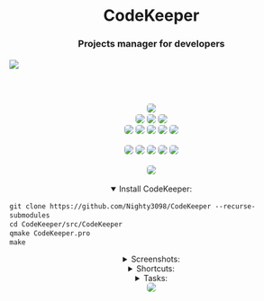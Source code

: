 <h1 align="center">CodeKeeper</h1>
<h3 align="center">Projects manager for developers</h3>
<img src="imgs/markdown.png" align="center"/>

<br><br>
    <div align="center">
    <a href="./LICENSE.md"><img  class="badge" src="https://img.shields.io/github/license/Nighty3098/CodeKeeper?style=for-the-badge&color=a6e0b8&logoColor=ffffff&labelColor=1c1c29"  style="border-radius: 5px;"/></a><br>
    <img src="https://img.shields.io/github/release-date/Nighty3098/CodeKeeper?style=for-the-badge&color=e0ea9d&logoColor=D9E0EE&labelColor=171b22" style="border-radius: 5px;" />
    <img class="badge" src="https://img.shields.io/github/release/Nighty3098/CodeKeeper?style=for-the-badge&color=ea9de7&logoColor=ffffff&labelColor=1c1c29" style="border-radius: 5px;"/>
    <img class="badge" src="https://img.shields.io/github/downloads/Nighty3098/CodeKeeper/total?style=for-the-badge&color=dbb6ed&logoColor=D9E0EE&labelColor=171b22" style="border-radius: 5px;"/>
    <br>
    <img class="badge" src="https://img.shields.io/github/issues-pr/Nighty3098/CodeKeeper?style=for-the-badge&color=ef9f9c&logoColor=85e185&labelColor=1c1c29" style="border-radius: 5px;" />
    <img class="badge" src="https://img.shields.io/github/issues/Nighty3098/CodeKeeper?style=for-the-badge&color=dbb6ed&logoColor=ffffff&labelColor=1c1c29"  style="border-radius: 5px;"/>
    <img src="https://img.shields.io/github/commit-activity/t/Nighty3098/CodeKeeper?style=for-the-badge&color=a6e0b8&logoColor=D9E0EE&labelColor=171b22" style="border-radius: 5px;"/>
    <img class="badge" src="https://img.shields.io/github/stars/Nighty3098/CodeKeeper?style=for-the-badge&color=eed49f&logoColor=D9E0EE&labelColor=1c1c29" style="border-radius: 5px;"/>
    <img class="badge" src="https://img.shields.io/github/forks/Nighty3098/CodeKeeper?style=for-the-badge&color=9dc3ea&logoColor=D9E0EE&labelColor=1c1c29"  style="border-radius: 5px;"/>
    <br><br>
    <img src="https://img.shields.io/badge/c  ++-%2300599C.svg?style=for-the-badge&logo=c%2B%2B&logoColor=black&color=7dc4e4" style="border-radius: 5px;"/>
    <img src="https://img.shields.io/badge/Qt-%23217346.svg?style=for-the-badge&logo=Qt&logoColor=black&color=a6e0b8" style="border-radius: 5px;"/>
    <img src="https://img.shields.io/badge/sqlite-%2307405e.svg?style=for-the-badge&logo=sqlite&logoColor=black&color=7dc4e4" style="border-radius: 5px;"/>
    <img src="https://img.shields.io/badge/markdown-%231c1c29.svg?style=for-the-badge&logo=markdown&logoColor=white" style="border-radius: 5px;"/>
    <img src="https://img.shields.io/badge/github-%231c1c29.svg?style=for-the-badge&logo=github&logoColor=white" style="border-radius: 5px;"/>
    <br><br>
    <a href="https://discord.gg/KK4Xdcqb"><img src="https://img.shields.io/discord/1238858182403559505.svg?label=Discord&logo=Discord&style=for-the-badge&color=f5a7a0&logoColor=FFFFFF&labelColor=1c1c29" style="border-radius: 5px;"/></a>
</div>

<details open>
  <summary align="center">Install CodeKeeper:</summary>
  
  ```
  git clone https://github.com/Nighty3098/CodeKeeper --recurse-submodules
  cd CodeKeeper/src/CodeKeeper
  qmake CodeKeeper.pro
  make
  ```

</details>


<details align="center">
  <summary align="center">Screenshots:</summary>
  <img src="imgs/1.png" />
  <img src="imgs/2.png" />
  <img src="imgs/3.png" />
  <img src="imgs/4.png" />
  <br>
  <img src="imgs/5.png" />

</details>

<details align="center">
<summary align="center">Shortcuts:</summary>
<table align="center">
  <tr>
      <td>Alt+1</td>
      <td>Move to tab 1</td>
  </tr>
  <tr>
    <td>Alt+2</td>
    <td>Move to tab 2</td>
  </tr>
  <tr>
    <td>Alt+3</td>
    <td>Move to tab 3</td>
  </tr>
  <tr>
    <td>Alt+4</td>
    <td>Move to tab 4</td>
  </tr>
  <tr>
    <td>Ctrl+E</td>
    <td>Expand notes list to 1 step</td>
  </tr>
  <tr>
    <td>Ctrl+Shift+P</td>
    <td>Show notes preview</td>
  </tr>
  <tr>
    <td>Ctrl+Shift+L</td>
    <td>Show notes list</td>
  </tr>
  <tr>
    <td>Ctrl+Shift+V</td>
    <td>Toggle view mode</td>
  </tr>
  <tr>
    <td>Ctrl+Shift+N</td>
    <td>Create folder</td>
  </tr>
  <tr>
    <td>Ctrl+N</td>
    <td>Create note</td>
  </tr>
  <tr>
    <td>Ctrl+Del</td>
    <td>Delete note</td>
  </tr>
  <tr>
    <td>F2</td>
    <td>Rename note or folder</td>
  </tr>
  <tr>
    <td>Del</td>
    <td>Remove task or project</td>
  </tr>
  <tr>
    <td>Ctrl+N</td>
    <td>Create new project</td>
  </tr>
  <tr>
    <td>Ctrl+Shift+S</td>
    <td>Open settings</td>
  </tr>
</table>

</details>

<details align="center">
<summary align="center">Tasks:</summary>

  - [X] - Custom window decorations
  - [X] - Update project editor window
  - [X] - Update view mode for markdown
  - [ ] - Context menu for notes
  - [ ] - Context menu for tasks
  - [ ] - Context menu for projects
  - [ ] - Light theme
  - [ ] - Theme swither
  - [ ] - Add threads
******
  - [X] - Saving notes to MD files
  - [X] - Saving a list of tasks in the DB
  - [X] - Saving a projects list  in the DB
******
  - [X] - Linux (AppImage)
  - [ ] - Windows (exe)
  - [ ] - Mac
 ******
  - [X] - Task movement functionality
  - [X] - Project creation functionality
  - [X] - Note-taking functionality
  - [X] - Task creation functionality
  - [X] - Update markdown render ( migrate to QWebEngineView )
  - [ ] - Functionality of moving notes
  - [X] - Fix visual bugs
  - [X] - Fix notes path bug
  - [ ] - Using marked js
  - [X] - Markdown to HTML converter
  - [X] - Markdown to PDF converter
******
  - [ ] - Multilang
  - [ ] - Migrate to CMake
  - [X] - Update shortcuts
******
  - [ ] - Git Api
  - [ ] - Git Sync

</details>

<div align="center"><img src="https://wakatime.com/badge/user/018e8f78-65a7-4aa8-8c67-51796499853b/project/018e8f7e-5c5a-471e-ba73-04384fbc3cda.svg?&style=for-the-badge&color=f5a7a0&logoColor=FFFFFF&labelColor=1c1c29" style="border-radius: 5px;"/></div>
